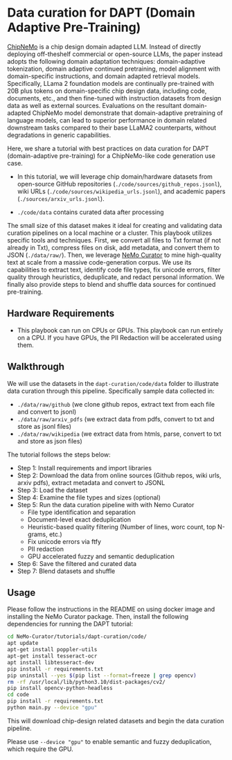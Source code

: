 # Data curation for DAPT (Domain Adaptive Pre-Training)

[ChipNeMo](https://arxiv.org/pdf/2311.00176) is a chip design domain adapted LLM. Instead of directly deploying off-theshelf
commercial or open-source LLMs, the paper instead adopts the following domain adaptation techniques:
domain-adaptive tokenization, domain adaptive continued pretraining, model alignment with domain-specific instructions, and domain adapted retrieval models. Specifically, LLama 2 foundation models are continually pre-trained with 20B plus tokens on domain-specific chip design data, including code, documents, etc., and then fine-tuned with instruction datasets from design data as well as external sources. Evaluations on the resultant domain-adapted ChipNeMo model demonstrate that
domain-adaptive pretraining of language models, can lead to superior performance in domain related downstream tasks compared to their base LLaMA2 counterparts, without degradations in generic capabilities.

Here, we share a tutorial with best practices on data curation for DAPT (domain-adaptive pre-training) for a ChipNeMo-like code generation use case.

* In this tutorial, we will leverage chip domain/hardware datasets from open-source GitHub repositories (`./code/sources/github_repos.jsonl`), wiki URLs (`./code/sources/wikipedia_urls.jsonl`), and academic papers (`./sources/arxiv_urls.jsonl`).

* `./code/data` contains curated data after processing

The small size of this dataset makes it ideal for creating and validating data curation pipelines on a local machine or a cluster.
This playbook utilizes specific tools and techniques. First, we convert all files to Txt format (if not already in Txt), compress files on disk, add metadata, and convert them to JSON (`./data/raw/`). Then, we leverage [NeMo Curator](https://github.com/NVIDIA/NeMo-Curator/tree/main) to mine high-quality text at scale from a massive code-generation corpus. We use its capabilities to extract text, identify code file types, fix unicode errors, filter quality through heuristics, deduplicate, and redact personal information. We finally also provide steps to blend and shuffle data sources for continued pre-training.


## Hardware Requirements
* This playbook can run on CPUs or GPUs. This playbook can run entirely on a CPU. If you have GPUs, the PII Redaction will be accelerated using them.


## Walkthrough

We will use the datasets in the `dapt-curation/code/data` folder to illustrate data curation through this pipeline. Specifically sample data collected in:
* `./data/raw/github` (we clone github repos, extract text from each file and convert to jsonl)
* `./data/raw/arxiv_pdfs` (we extract data from pdfs, convert to txt and store as jsonl files)
* `./data/raw/wikipedia` (we extract data from htmls, parse, convert to txt and store as json files)

The tutorial follows the steps below:<br>
- Step 1: Install requirements and import libraries<br>
- Step 2: Download the data from online sources (Github repos, wiki urls, arxiv pdfs), extract metadata and convert to JSONL<br>
- Step 3: Load the dataset <br>
- Step 4: Examine the file types and sizes (optional) <br>
- Step 5: Run the data curation pipeline with with Nemo Curator<br>
    - File type identification and separation
    - Document-level exact deduplication
    - Heuristic-based quality filtering (Number of lines, worc count, top N-grams, etc.)
    - Fix unicode errors via ftfy
    - PII redaction
    - GPU accelerated fuzzy and semantic deduplication
- Step 6: Save the filtered and curated data <br>
- Step 7: Blend datasets and shuffle


## Usage

Please follow the instructions in the README on using docker image and installing the NeMo Curator package. Then, install the following dependencies for running the DAPT tutorial:

```bash
cd NeMo-Curator/tutorials/dapt-curation/code/
apt update
apt-get install poppler-utils 
apt-get install tesseract-ocr
apt install libtesseract-dev
pip install -r requirements.txt
pip uninstall --yes $(pip list --format=freeze | grep opencv)
rm -rf /usr/local/lib/python3.10/dist-packages/cv2/
pip install opencv-python-headless
cd code
pip install -r requirements.txt
python main.py --device "gpu"
```

This will download chip-design related datasets and begin the data curation pipeline. 

Please use `--device "gpu"` to enable semantic and fuzzy deduplication, which require the GPU.
